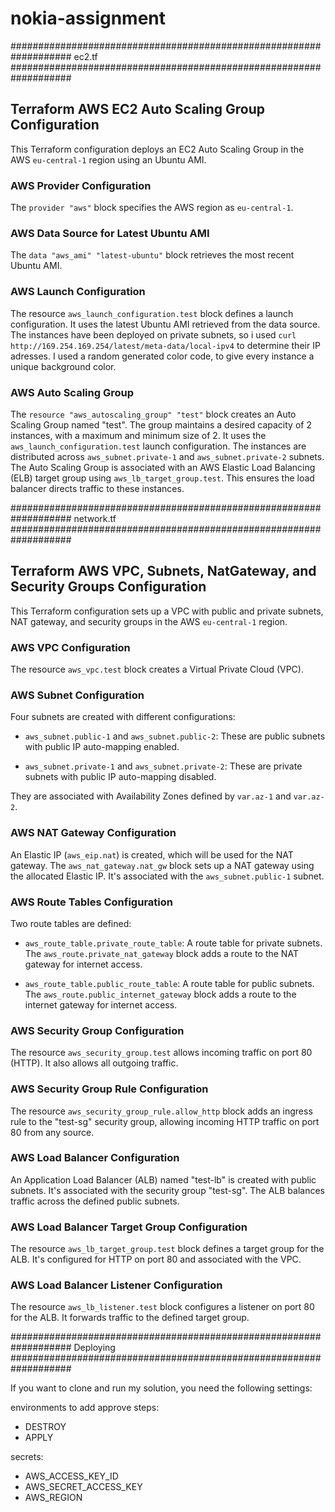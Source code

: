 # nokia-assignment

###################################################################
ec2.tf
###################################################################

## Terraform AWS EC2 Auto Scaling Group Configuration

This Terraform configuration deploys an EC2 Auto Scaling Group in the AWS `eu-central-1` region using an Ubuntu AMI.

### AWS Provider Configuration

The `provider "aws"` block specifies the AWS region as `eu-central-1`.

### AWS Data Source for Latest Ubuntu AMI

The `data "aws_ami" "latest-ubuntu"` block retrieves the most recent Ubuntu AMI.

### AWS Launch Configuration

The resource `aws_launch_configuration.test` block defines a launch configuration. It uses the latest Ubuntu AMI retrieved from the data source. 
The instances have been deployed on private subnets, so i used `curl http://169.254.169.254/latest/meta-data/local-ipv4` to determine their IP adresses.
I used a random generated color code, to give every instance a unique background color.

### AWS Auto Scaling Group

The `resource "aws_autoscaling_group" "test"` block creates an Auto Scaling Group named "test". The group maintains a desired capacity of 2 instances, with a maximum and minimum size of 2. It uses the `aws_launch_configuration.test` launch configuration. The instances are distributed across `aws_subnet.private-1` and `aws_subnet.private-2` subnets. The Auto Scaling Group is associated with an AWS Elastic Load Balancing (ELB) target group using `aws_lb_target_group.test`. This ensures the load balancer directs traffic to these instances.

###################################################################
network.tf
###################################################################

## Terraform AWS VPC, Subnets, NatGateway, and Security Groups Configuration

This Terraform configuration sets up a VPC with public and private subnets, NAT gateway, and security groups in the AWS `eu-central-1` region.

### AWS VPC Configuration

The resource `aws_vpc.test` block creates a Virtual Private Cloud (VPC).

### AWS Subnet Configuration

Four subnets are created with different configurations:

- `aws_subnet.public-1` and `aws_subnet.public-2`: These are public subnets with public IP auto-mapping enabled.

- `aws_subnet.private-1` and `aws_subnet.private-2`: These are private subnets with public IP auto-mapping disabled. 

They are associated with Availability Zones defined by `var.az-1` and `var.az-2`.

### AWS NAT Gateway Configuration

An Elastic IP (`aws_eip.nat`) is created, which will be used for the NAT gateway. The `aws_nat_gateway.nat_gw` block sets up a NAT gateway using the allocated Elastic IP. It's associated with the `aws_subnet.public-1` subnet.

### AWS Route Tables Configuration

Two route tables are defined:

- `aws_route_table.private_route_table`: A route table for private subnets. The `aws_route.private_nat_gateway` block adds a route to the NAT gateway for internet access.

- `aws_route_table.public_route_table`: A route table for public subnets. The `aws_route.public_internet_gateway` block adds a route to the internet gateway for internet access.

### AWS Security Group Configuration

The resource `aws_security_group.test` allows incoming traffic on port 80 (HTTP). It also allows all outgoing traffic.

### AWS Security Group Rule Configuration

The resource `aws_security_group_rule.allow_http` block adds an ingress rule to the "test-sg" security group, allowing incoming HTTP traffic on port 80 from any source.

### AWS Load Balancer Configuration

An Application Load Balancer (ALB) named "test-lb" is created with public subnets. It's associated with the security group "test-sg". The ALB balances traffic across the defined public subnets.

### AWS Load Balancer Target Group Configuration

The resource `aws_lb_target_group.test` block defines a target group for the ALB. It's configured for HTTP on port 80 and associated with the VPC.

### AWS Load Balancer Listener Configuration

The resource `aws_lb_listener.test` block configures a listener on port 80 for the ALB. It forwards traffic to the defined target group.

###################################################################
Deploying
###################################################################

If you want to clone and run my solution, you need the following settings:

environments to add approve steps:
- DESTROY
- APPLY

secrets:
- AWS_ACCESS_KEY_ID
- AWS_SECRET_ACCESS_KEY
- AWS_REGION
